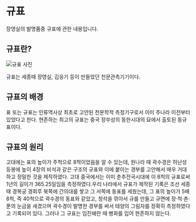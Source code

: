 # 규표

장영실의 발명품중 규표에 관한 내용입니다.

## 규표란?

![규표 사진](https://upload.wikimedia.org/wikipedia/commons/e/e9/Ancient_Beijing_observatory_05.jpg)

규표는 세종때 장영실, 김응기 등이 만들었던 천문관측기기이다.

## 규표의 배경

표 또는 규표는 인류역사상 최초로 고안된 천문학적 측정기구로서 이미 주나라 이전부터 있었다고 한다. 현존하는 최고의 규표는 중국 장쑤성의 동한시대의 묘에서 출토된 동규표이다.

## 규표의 원리

고대에는 표의 높이가 주척으로 8척이었음을 알 수 있는데, 원나라 때 곽수경은 허난성 등봉에 높이 4장의 비석과 같은 구조의 규표와 이에 붙이는 경부를 고안해서 매우 거대하고 정밀한 것을 제작하였다. 고대 중국에서는 이미 춘추전국시대에 이 8척의 규표로써 1년의 길이가 365.25일임을 측정하였다.우리 나라에서 규표가 제작된 기록은 조선 세종 때 경복궁 경회루 북쪽에 간의대를 쌓고 그 서쪽에 동표를 세웠는데, 그 표의 높이가 5배8척, 즉 40척으로 곽수경의 동표와 같았고, 청석을 깎아서 규를 만들고 규면에 장·척·촌·푼의 눈금을 새겼으며 곽수경이 발명한 경부를 써서 태양의 그림자를 정확히 측정하였다고 기록되어 있다. 그러나 그 규표는 임진왜란 때 병화를 입어 현존하지 않는다.
